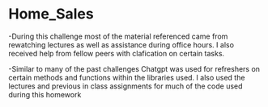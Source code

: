 # Home_Sales

-During this challenge most of the material referenced came from rewatching lectures as well as assistance during office hours. I also received help from fellow peers with clafication on certain tasks.

-Similar to many of the past challenges Chatgpt was used for refreshers on certain methods and functions within the libraries used. I also used the lectures and previous in class assignments for much of the code used during this homework
